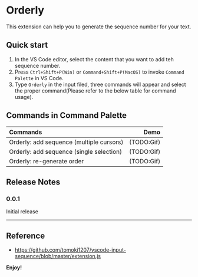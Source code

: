 # Orderly

This extension can help you to generate the sequence number for your text.

##  Quick start
1. In the VS Code editor, select the content that you want to add teh sequence number.
2. Press `Ctrl+Shift+P(Win)` or `Command+Shift+P(MacOS)` to invoke  `Command Palette` in VS Code.
3. Type `Orderly` in the input filed, three commands will appear and select the proper command(Please refer to the below table for command usage). 

## Commands in Command Palette
| Commands | Demo |
| :-----| ----: |
| Orderly: add sequence (multiple cursors) | (TODO:Gif) |
| Orderly: add sequence (single selection) | (TODO:Gif) |
| Orderly: re-generate order | (TODO:Gif) |

## Release Notes

### 0.0.1
Initial release

---

## Reference
* https://github.com/tomoki1207/vscode-input-sequence/blob/master/extension.js

**Enjoy!**
